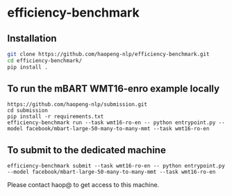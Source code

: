 # efficiency-benchmark


## Installation
``` bash
git clone https://github.com/haopeng-nlp/efficiency-benchmark.git
cd efficiency-benchmark/
pip install .
```

## To run the mBART WMT16-enro example locally
``` 
https://github.com/haopeng-nlp/submission.git
cd submission
pip install -r requirements.txt
efficiency-benchmark run --task wmt16-ro-en -- python entrypoint.py --model facebook/mbart-large-50-many-to-many-mmt --task wmt16-ro-en
```

## To submit to the dedicated machine
```
efficiency-benchmark submit --task wmt16-ro-en -- python entrypoint.py --model facebook/mbart-large-50-many-to-many-mmt --task wmt16-ro-en
```

Please contact haop@ to get access to this machine.